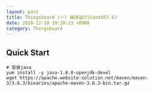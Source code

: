 ```yaml
---
layout: post
title: Thingsboard (一) 编译运行(CentOS7.6)
date: 2020-12-19 19:20:23 +0900
category: Thingsboard
---
```

## Quick Start
```shell
# 安装java
yum install -y java-1.8.0-openjdk-devel
wget https://apache.website-solution.net/maven/maven-3/3.6.3/binaries/apache-maven-3.6.3-bin.tar.gz
```

<!--stackedit_data:
eyJoaXN0b3J5IjpbLTE4MzQyNTQ4MTgsMTM3MzIyOTA2MF19
-->
